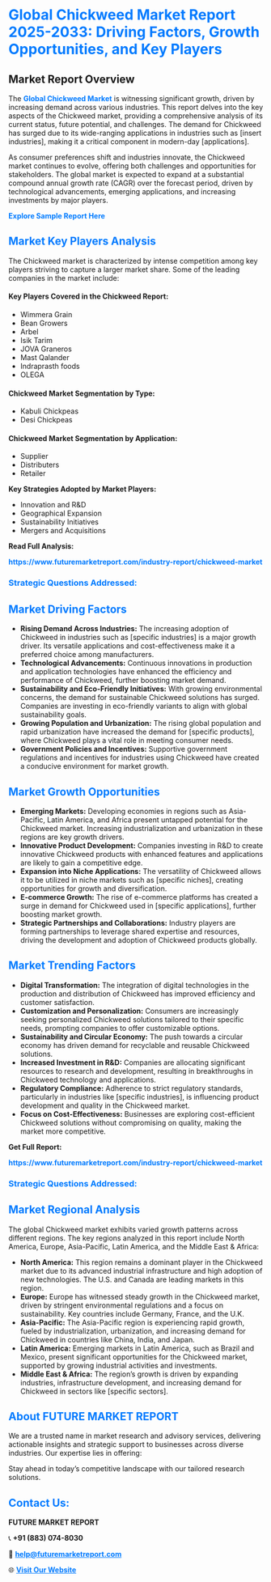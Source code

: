 <h1 style="color: #007BFF;">Global Chickweed Market Report 2025-2033: Driving Factors, Growth Opportunities, and Key Players</h1>

<section id="overview">
<h2>Market Report Overview</h2>
<p>The <a href="https://www.futuremarketreport.com/industry-report/chickweed-market" style="color: #007BFF; text-decoration: none;"><strong>Global Chickweed Market</strong></a> is witnessing significant growth, driven by increasing demand across various industries. This report delves into the key aspects of the Chickweed market, providing a comprehensive analysis of its current status, future potential, and challenges. The demand for Chickweed has surged due to its wide-ranging applications in industries such as [insert industries], making it a critical component in modern-day [applications].</p>
<p>As consumer preferences shift and industries innovate, the Chickweed market continues to evolve, offering both challenges and opportunities for stakeholders. The global market is expected to expand at a substantial compound annual growth rate (CAGR) over the forecast period, driven by technological advancements, emerging applications, and increasing investments by major players.</p>
</section>

<section id="overview">
<p><a href="https://www.futuremarketreport.com/request-sample/reportId=34162" style="color: #007BFF; text-decoration: none;"><strong>Explore Sample Report Here</strong></a></p>
</section>

<section id="key-players">
<h2 style="color: #007BFF;">Market Key Players Analysis</h2>
<p>The Chickweed market is characterized by intense competition among key players striving to capture a larger market share. Some of the leading companies in the market include:</p>
<h4>Key Players Covered in the Chickweed Report:</h4>
<ul><li>Wimmera Grain</li><li>Bean Growers</li><li>Arbel</li><li>Isik Tarim</li><li>JOVA Graneros</li><li>Mast Qalander</li><li>Indraprasth foods</li><li>OLEGA</li></ul>
<h4>Chickweed Market Segmentation by Type:</h4>
<ul><li>Kabuli Chickpeas</li><li>Desi Chickpeas</li></ul>

<h4>Chickweed Market Segmentation by Application:</h4>
<ul><li>Supplier</li><li>Distributers</li><li>Retailer</li></ul>
<p><strong>Key Strategies Adopted by Market Players:</strong></p>
<ul>
<li>Innovation and R&D</li>
<li>Geographical Expansion</li>
<li>Sustainability Initiatives</li>
<li>Mergers and Acquisitions</li>
</ul>
</section>

<section>
<p><strong>Read Full Analysis: </strong></p><a href="https://www.futuremarketreport.com/industry-report/chickweed-market" style="color: #007BFF; text-decoration: none;"><strong>https://www.futuremarketreport.com/industry-report/chickweed-market</strong></a>
<h3 style="color: #007BFF;">Strategic Questions Addressed:</h3>
</section>

<section id="driving-factors">
<h2 style="color: #007BFF;">Market Driving Factors</h2>
<ul>
<li><strong>Rising Demand Across Industries:</strong> The increasing adoption of Chickweed in industries such as [specific industries] is a major growth driver. Its versatile applications and cost-effectiveness make it a preferred choice among manufacturers.</li>
<li><strong>Technological Advancements:</strong> Continuous innovations in production and application technologies have enhanced the efficiency and performance of Chickweed, further boosting market demand.</li>
<li><strong>Sustainability and Eco-Friendly Initiatives:</strong> With growing environmental concerns, the demand for sustainable Chickweed solutions has surged. Companies are investing in eco-friendly variants to align with global sustainability goals.</li>
<li><strong>Growing Population and Urbanization:</strong> The rising global population and rapid urbanization have increased the demand for [specific products], where Chickweed plays a vital role in meeting consumer needs.</li>
<li><strong>Government Policies and Incentives:</strong> Supportive government regulations and incentives for industries using Chickweed have created a conducive environment for market growth.</li>
</ul>
</section>

<section id="growth-opportunities">
<h2 style="color: #007BFF;">Market Growth Opportunities</h2>
<ul>
<li><strong>Emerging Markets:</strong> Developing economies in regions such as Asia-Pacific, Latin America, and Africa present untapped potential for the Chickweed market. Increasing industrialization and urbanization in these regions are key growth drivers.</li>
<li><strong>Innovative Product Development:</strong> Companies investing in R&D to create innovative Chickweed products with enhanced features and applications are likely to gain a competitive edge.</li>
<li><strong>Expansion into Niche Applications:</strong> The versatility of Chickweed allows it to be utilized in niche markets such as [specific niches], creating opportunities for growth and diversification.</li>
<li><strong>E-commerce Growth:</strong> The rise of e-commerce platforms has created a surge in demand for Chickweed used in [specific applications], further boosting market growth.</li>
<li><strong>Strategic Partnerships and Collaborations:</strong> Industry players are forming partnerships to leverage shared expertise and resources, driving the development and adoption of Chickweed products globally.</li>
</ul>
</section>

<section id="trending-factors">
<h2 style="color: #007BFF;">Market Trending Factors</h2>
<ul>
<li><strong>Digital Transformation:</strong> The integration of digital technologies in the production and distribution of Chickweed has improved efficiency and customer satisfaction.</li>
<li><strong>Customization and Personalization:</strong> Consumers are increasingly seeking personalized Chickweed solutions tailored to their specific needs, prompting companies to offer customizable options.</li>
<li><strong>Sustainability and Circular Economy:</strong> The push towards a circular economy has driven demand for recyclable and reusable Chickweed solutions.</li>
<li><strong>Increased Investment in R&D:</strong> Companies are allocating significant resources to research and development, resulting in breakthroughs in Chickweed technology and applications.</li>
<li><strong>Regulatory Compliance:</strong> Adherence to strict regulatory standards, particularly in industries like [specific industries], is influencing product development and quality in the Chickweed market.</li>
<li><strong>Focus on Cost-Effectiveness:</strong> Businesses are exploring cost-efficient Chickweed solutions without compromising on quality, making the market more competitive.</li>
</ul>
</section>

<section>
<p><strong>Get Full Report: </strong></p><a href="https://www.futuremarketreport.com/industry-report/chickweed-market" style="color: #007BFF; text-decoration: none;"><strong>https://www.futuremarketreport.com/industry-report/chickweed-market</strong></a>
<h3 style="color: #007BFF;">Strategic Questions Addressed:</h3>
</section>


<section id="regional-analysis">
<h2 style="color: #007BFF;">Market Regional Analysis</h2>
<p>The global Chickweed market exhibits varied growth patterns across different regions. The key regions analyzed in this report include North America, Europe, Asia-Pacific, Latin America, and the Middle East & Africa:</p>
<ul>
<li><strong>North America:</strong> This region remains a dominant player in the Chickweed market due to its advanced industrial infrastructure and high adoption of new technologies. The U.S. and Canada are leading markets in this region.</li>
<li><strong>Europe:</strong> Europe has witnessed steady growth in the Chickweed market, driven by stringent environmental regulations and a focus on sustainability. Key countries include Germany, France, and the U.K.</li>
<li><strong>Asia-Pacific:</strong> The Asia-Pacific region is experiencing rapid growth, fueled by industrialization, urbanization, and increasing demand for Chickweed in countries like China, India, and Japan.</li>
<li><strong>Latin America:</strong> Emerging markets in Latin America, such as Brazil and Mexico, present significant opportunities for the Chickweed market, supported by growing industrial activities and investments.</li>
<li><strong>Middle East & Africa:</strong> The region’s growth is driven by expanding industries, infrastructure development, and increasing demand for Chickweed in sectors like [specific sectors].</li>
</ul>
</section>

<footer>
<h2 style="color: #007BFF;">About FUTURE MARKET REPORT</h2>
<p>We are a trusted name in market research and advisory services, delivering actionable insights and strategic support to businesses across diverse industries. Our expertise lies in offering:</p>

<p>Stay ahead in today’s competitive landscape with our tailored research solutions.</p>

<h2 style="color: #007BFF;">Contact Us:</h2>
<p><strong>FUTURE MARKET REPORT</strong></p>
<p>📞 <strong>+91 (883) 074-8030</strong></p>
<p>📧 <strong><a href="mailto:help@futuremarketreport.com" style="color: #007BFF;">help@futuremarketreport.com</a></strong></p>
<p>🌐 <strong><a href="https://www.futuremarketreport.com/" style="color: #007BFF;">Visit Our Website</a></strong></p>
</footer>